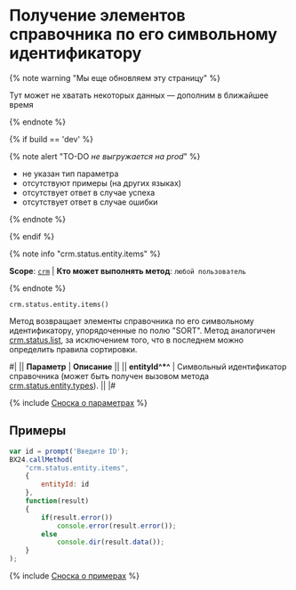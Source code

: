 # Получение элементов справочника по его символьному идентификатору

{% note warning "Мы еще обновляем эту страницу" %}

Тут может не хватать некоторых данных — дополним в ближайшее время

{% endnote %}

{% if build == 'dev' %}

{% note alert "TO-DO _не выгружается на prod_" %}

- не указан тип параметра
- отсутствуют примеры (на других языках)
- отсутствует ответ в случае успеха
- отсутствует ответ в случае ошибки

{% endnote %}

{% endif %}

{% note info "crm.status.entity.items" %}

**Scope**: [`crm`](../../scopes/permissions.md) | **Кто может выполнять метод**: `любой пользователь`

{% endnote %}

```http
crm.status.entity.items()
```

Метод возвращает элементы справочника по его символьному идентификатору, упорядоченные по полю "SORT". Метод аналогичен [crm.status.list](crm-status-list.md), за исключением того, что в последнем можно определить правила сортировки.

#|
|| **Параметр** | **Описание** ||
|| **entityId^*^** | Символьный идентификатор справочника (может быть получен вызовом метода [crm.status.entity.types](crm-status-entity-types.md)). ||
|#

{% include [Сноска о параметрах](../../../_includes/required.md) %}

## Примеры

```javascript
var id = prompt('Введите ID');
BX24.callMethod(
    "crm.status.entity.items",
    {
        entityId: id
    },
    function(result)
    {
        if(result.error())
            console.error(result.error());
        else
            console.dir(result.data());
    }
);
```

{% include [Сноска о примерах](../../../_includes/examples.md) %}
